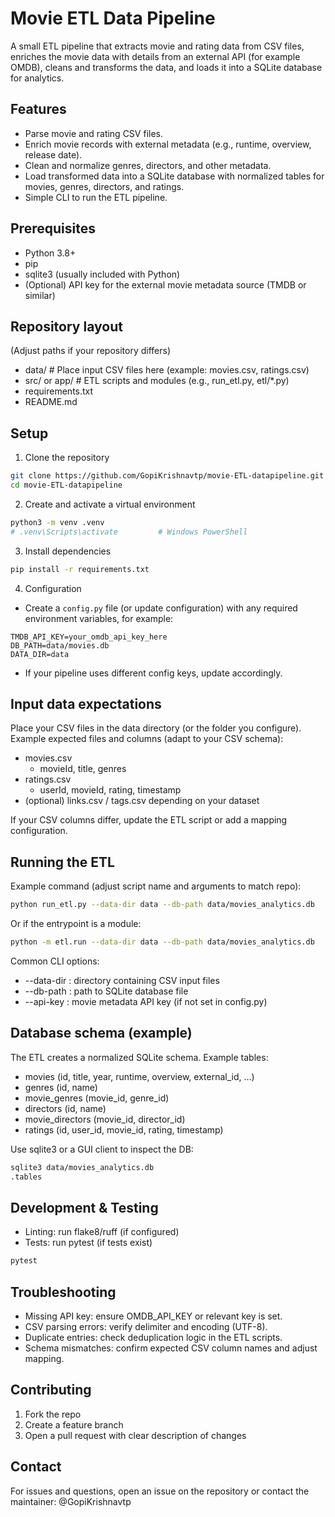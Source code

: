 # Movie ETL Data Pipeline

A small ETL pipeline that extracts movie and rating data from CSV files, enriches the movie data with details from an external API (for example OMDB), cleans and transforms the data, and loads it into a SQLite database for analytics.

## Features
- Parse movie and rating CSV files.
- Enrich movie records with external metadata (e.g., runtime, overview, release date).
- Clean and normalize genres, directors, and other metadata.
- Load transformed data into a SQLite database with normalized tables for movies, genres, directors, and ratings.
- Simple CLI to run the ETL pipeline.

## Prerequisites
- Python 3.8+
- pip
- sqlite3 (usually included with Python)
- (Optional) API key for the external movie metadata source (TMDB or similar)

## Repository layout
(Adjust paths if your repository differs)
- data/               # Place input CSV files here (example: movies.csv, ratings.csv)
- src/ or app/        # ETL scripts and modules (e.g., run_etl.py, etl/*.py)
- requirements.txt
- README.md

## Setup

1. Clone the repository
```bash
git clone https://github.com/GopiKrishnavtp/movie-ETL-datapipeline.git
cd movie-ETL-datapipeline
```

2. Create and activate a virtual environment
```bash
python3 -m venv .venv
# .venv\Scripts\activate         # Windows PowerShell
```

3. Install dependencies
```bash
pip install -r requirements.txt
```

4. Configuration
- Create a `config.py` file (or update configuration) with any required environment variables, for example:
```
TMDB_API_KEY=your_omdb_api_key_here
DB_PATH=data/movies.db
DATA_DIR=data
```
- If your pipeline uses different config keys, update accordingly.

## Input data expectations
Place your CSV files in the data directory (or the folder you configure). Example expected files and columns (adapt to your CSV schema):

- movies.csv
  - movieId, title, genres
- ratings.csv
  - userId, movieId, rating, timestamp
- (optional) links.csv / tags.csv depending on your dataset

If your CSV columns differ, update the ETL script or add a mapping configuration.

## Running the ETL
Example command (adjust script name and arguments to match repo):
```bash
python run_etl.py --data-dir data --db-path data/movies_analytics.db
```
Or if the entrypoint is a module:
```bash
python -m etl.run --data-dir data --db-path data/movies_analytics.db
```

Common CLI options:
- --data-dir : directory containing CSV input files
- --db-path  : path to SQLite database file
- --api-key  : movie metadata API key (if not set in config.py)

## Database schema (example)
The ETL creates a normalized SQLite schema. Example tables:
- movies (id, title, year, runtime, overview, external_id, ...)
- genres (id, name)
- movie_genres (movie_id, genre_id)
- directors (id, name)
- movie_directors (movie_id, director_id)
- ratings (id, user_id, movie_id, rating, timestamp)

Use sqlite3 or a GUI client to inspect the DB:
```bash
sqlite3 data/movies_analytics.db
.tables
```

## Development & Testing
- Linting: run flake8/ruff (if configured)
- Tests: run pytest (if tests exist)
```bash
pytest
```

## Troubleshooting
- Missing API key: ensure OMDB_API_KEY or relevant key is set.
- CSV parsing errors: verify delimiter and encoding (UTF-8).
- Duplicate entries: check deduplication logic in the ETL scripts.
- Schema mismatches: confirm expected CSV column names and adjust mapping.

## Contributing
1. Fork the repo
2. Create a feature branch
3. Open a pull request with clear description of changes


## Contact
For issues and questions, open an issue on the repository or contact the maintainer: @GopiKrishnavtp
